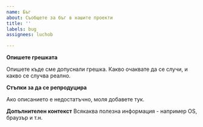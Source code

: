```yaml
---
name: Бъг
about: Съобщете за бъг в нашите проекти
title: ''
labels: bug
assignees: luchob

---
```


**Опишете грешката**

Опишете къде сме допуснали грешка.
Какво очаквате да се случи, и какво се случва реално.

**Стъпки за да се репродуцира**

Ако описанието е недостатъчно, моля добавете тук.

**Допълнителен контекст**
Всякаква полезна информация - например OS, браузър и т.н.
